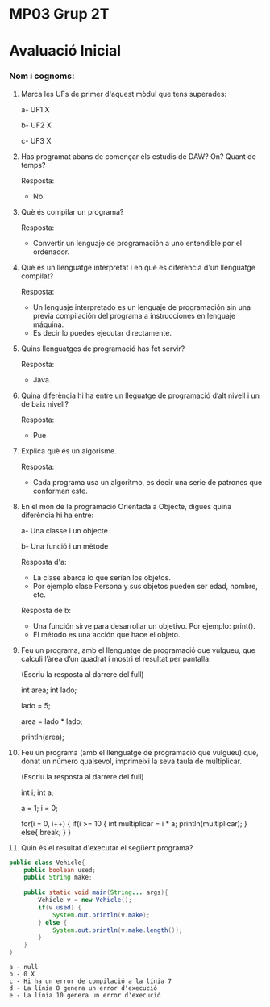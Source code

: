 # MP03 Grup 2T
# Avaluació Inicial

### Nom i cognoms:

1. Marca les UFs de primer d'aquest mòdul que tens superades:

    a- UF1 X

    b- UF2 X

    c- UF3 X

2. Has programat abans de començar els estudis de DAW? On? Quant de temps?

    Resposta: 
    
    
    - No.


3. Què és compilar un programa?

    Resposta:
    
    
    - Convertir un lenguaje de programación a uno entendible por el ordenador.

4. Què és un llenguatge interpretat i en què es diferencia d'un llenguatge compilat?

    Resposta:


    - Un lenguaje interpretado es un lenguaje de programación sin una previa compilación del programa a instrucciones en lenguaje máquina.
    - Es decir lo puedes ejecutar directamente.

5. Quins llenguatges de programació has fet servir?

    Resposta:


    - Java.

6. Quina diferència hi ha entre un lleguatge de programació d’alt nivell i un de baix nivell?

    Resposta: 


    - Pue

7. Explica què és un algorisme.

    Resposta:


    - Cada programa usa un algoritmo, es decir una serie de patrones que conforman este.

8. En el món de la programació Orientada a Objecte, digues quina diferència hi ha entre:

    a- Una classe i un objecte

    b- Una funció i un mètode
    
    
    Resposta d'a:


    - La clase abarca lo que serían los objetos.
    - Por ejemplo clase Persona y sus objetos pueden ser edad, nombre, etc.

    Resposta de b:


    - Una función sirve para desarrollar un objetivo. Por ejemplo: print().
    - El método es una acción que hace el objeto.

9. Feu un programa, amb el llenguatge de programació que vulgueu, que calculi l’àrea d’un quadrat i mostri el resultat per pantalla.

    (Escriu la resposta al darrere del full)
    
    int area;
    int lado;
    
    lado = 5;
    
    area = lado * lado;
    
    println(area);

9. Feu un programa (amb el llenguatge de programació que vulgueu) que, donat un número qualsevol, imprimeixi la seva taula de multiplicar.

    (Escriu la resposta al darrere del full)
    
    int i;
    int a;
    
    a = 1;
    i = 0;
    
    for(i = 0, i++)
    {
      if(i >= 10
      {
      int multiplicar = i * a;
      println(multiplicar);
      }
      else{
      break;
      }
    }
    

10. Quin és el resultat d'executar el següent programa?

```java
public class Vehicle{
    public boolean used;
    public String make;
    
    public static void main(String... args){
        Vehicle v = new Vehicle();
        if(v.used) {
            System.out.println(v.make);
        } else {
            System.out.println(v.make.length());
        }
    }
}
```

    a - null
    b - 0 X
    c - Hi ha un error de compilació a la línia 7
    d - La línia 8 genera un error d'execució
    e - La línia 10 genera un error d'execució
